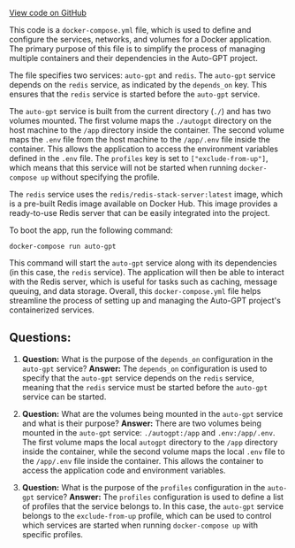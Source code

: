 [View code on GitHub](https://github.com/Significant-Gravitas/Auto-GPT/docker-compose.yml)

This code is a `docker-compose.yml` file, which is used to define and configure the services, networks, and volumes for a Docker application. The primary purpose of this file is to simplify the process of managing multiple containers and their dependencies in the Auto-GPT project.

The file specifies two services: `auto-gpt` and `redis`. The `auto-gpt` service depends on the `redis` service, as indicated by the `depends_on` key. This ensures that the `redis` service is started before the `auto-gpt` service.

The `auto-gpt` service is built from the current directory (`./`) and has two volumes mounted. The first volume maps the `./autogpt` directory on the host machine to the `/app` directory inside the container. The second volume maps the `.env` file from the host machine to the `/app/.env` file inside the container. This allows the application to access the environment variables defined in the `.env` file. The `profiles` key is set to `["exclude-from-up"]`, which means that this service will not be started when running `docker-compose up` without specifying the profile.

The `redis` service uses the `redis/redis-stack-server:latest` image, which is a pre-built Redis image available on Docker Hub. This image provides a ready-to-use Redis server that can be easily integrated into the project.

To boot the app, run the following command:

```
docker-compose run auto-gpt
```

This command will start the `auto-gpt` service along with its dependencies (in this case, the `redis` service). The application will then be able to interact with the Redis server, which is useful for tasks such as caching, message queuing, and data storage. Overall, this `docker-compose.yml` file helps streamline the process of setting up and managing the Auto-GPT project's containerized services.
## Questions: 
 1. **Question:** What is the purpose of the `depends_on` configuration in the `auto-gpt` service?
   **Answer:** The `depends_on` configuration is used to specify that the `auto-gpt` service depends on the `redis` service, meaning that the `redis` service must be started before the `auto-gpt` service can be started.

2. **Question:** What are the volumes being mounted in the `auto-gpt` service and what is their purpose?
   **Answer:** There are two volumes being mounted in the `auto-gpt` service: `./autogpt:/app` and `.env:/app/.env`. The first volume maps the local `autogpt` directory to the `/app` directory inside the container, while the second volume maps the local `.env` file to the `/app/.env` file inside the container. This allows the container to access the application code and environment variables.

3. **Question:** What is the purpose of the `profiles` configuration in the `auto-gpt` service?
   **Answer:** The `profiles` configuration is used to define a list of profiles that the service belongs to. In this case, the `auto-gpt` service belongs to the `exclude-from-up` profile, which can be used to control which services are started when running `docker-compose up` with specific profiles.